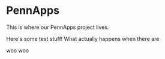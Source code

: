 PennApps
========

This is where our PennApps project lives. 


Here's some test stuff! What actually happens when there are 

woo woo

